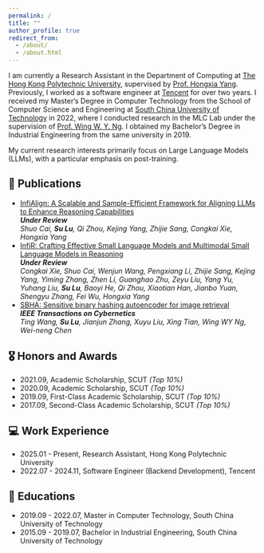 ```yaml
---
permalink: /
title: ""
author_profile: true
redirect_from: 
  - /about/
  - /about.html
---
```


I am currently a Research Assistant in the Department of Computing at [The Hong Kong Polytechnic University](https://www.polyu.edu.hk), supervised by [Prof. Hongxia Yang](https://www4.comp.polyu.edu.hk/~hongxyang/). Previously, I worked as a software engineer at [Tencent](https://www.tencent.com/en-us/) for over two years. I received my Master’s Degree in Computer Technology from the School of Computer Science and Engineering at [South China University of Technology](https://www.scut.edu.cn/en/) in 2022, where I conducted research in the MLC Lab under the supervision of [Prof. Wing W. Y. Ng](https://www2.scut.edu.cn/cs/2017/0629/c22284a328086/page.htm). I obtained my Bachelor’s Degree in Industrial Engineering from the same university in 2019. 

My current research interests primarily focus on Large Language Models (LLMs), with a particular emphasis on post-training.

## 📝 Publications
* [InfiAlign: A Scalable and Sample-Efficient Framework for Aligning LLMs to Enhance Reasoning Capabilities](https://arxiv.org/abs/2508.05496)  
***Under Review***  
*Shuo Cai, **Su Lu**, Qi Zhou, Kejing Yang, Zhijie Sang, Congkai Xie, Hongxia Yang*
* [InfiR: Crafting Effective Small Language Models and Multimodal Small Language Models in Reasoning](https://arxiv.org/abs/2502.11573)  
***Under Review***  
*Congkai Xie, Shuo Cai, Wenjun Wang, Pengxiang Li, Zhijie Sang, Kejing Yang, Yiming Zhang, Zhen Li, Guanghao Zhu, Zeyu Liu, Yang Yu, Yuhang Liu, **Su Lu**, Baoyi He, Qi Zhou, Xiaotian Han, Jianbo Yuan, Shengyu Zhang, Fei Wu, Hongxia Yang*
* [SBHA: Sensitive binary hashing autoencoder for image retrieval](https://ieeexplore.ieee.org/abstract/document/10123358)  
***IEEE Transactions on Cybernetics***  
*Ting Wang, **Su Lu**, Jianjun Zhang, Xuyu Liu, Xing Tian, Wing WY Ng, Wei-neng Chen*

## 🎖 Honors and Awards
* 2021.09, Academic Scholarship, SCUT *(Top 10%)*
* 2020.09, Academic Scholarship, SCUT *(Top 10%)*
* 2019.09, First-Class Academic Scholarship, SCUT *(Top 10%)*
* 2017.09, Second-Class Academic Scholarship, SCUT *(Top 10%)*

## 💻 Work Experience
* 2025.01 - Present, Research Assistant, Hong Kong Polytechnic University
* 2022.07 - 2024.11, Software Engineer (Backend Development), Tencent

## 📖 Educations
* 2019.09 - 2022.07, Master in Computer Technology, South China University of Technology
* 2015.09 - 2019.07, Bachelor in Industrial Engineering, South China University of Technology
